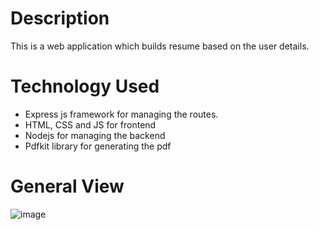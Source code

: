 # Description
This is a web application which builds resume based on the user details.

# Technology Used
- Express js framework for managing the routes.
- HTML, CSS and JS for frontend
- Nodejs for managing the backend
- Pdfkit library for generating the pdf

# General View

![image](https://github.com/user-attachments/assets/ba839c21-8220-4441-b6f3-adb90f9be584)




